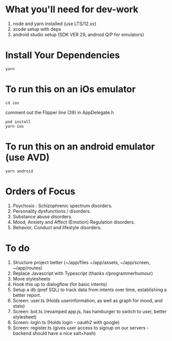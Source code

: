 # What you'll need for dev-work
 1. node and yarn installed (use LTS/12.xx)
 2. xcode setup with deps
 3. android studio setup (SDK VER 29, android Q/P for emulators)

# Install Your Dependencies
    yarn

# To run this on an iOs emulator
    cd ios

comment out the Flipper line (39) in AppDelegate.h

    pod install
    yarn ios

# To run this on an android emulator (use AVD)
    yarn android

# Orders of Focus

 1. Psychosis : Schizophrenic spectrum disorders.
 2. Personality dysfunctions / disorders.
 3. Substance abuse disorders.
 4. Mood, Anxiety and Affect (Emotion) Regulation disorders.
 5. Behavior, Conduct and lifestyle disorders.

# To do

 1. Structure project better (~/app/files ~/app/assets, ~/app/screen, ~/app/routes)
 2. Replace Javascript with Typescript (thanks r/programmerhumour)
 3. Move stylesheets
 4. Hook this up to dialogflow (for basic intents)
 5. Setup a db (pref SQL) to track data from intents over time, establishing a better report.
 6. Screen: user.ts (Holds userinformation, as well as graph for mood, and stats)
 7. Screen: bot.ts (revamped app.js, has hamburger to switch to user, better stylesheet)
 8. Screen: login.ts (Holds login - oauth2 with google)
 9. Screen: register.ts (gives user access to signup on our servers - backend should have a nice salt+hash)
